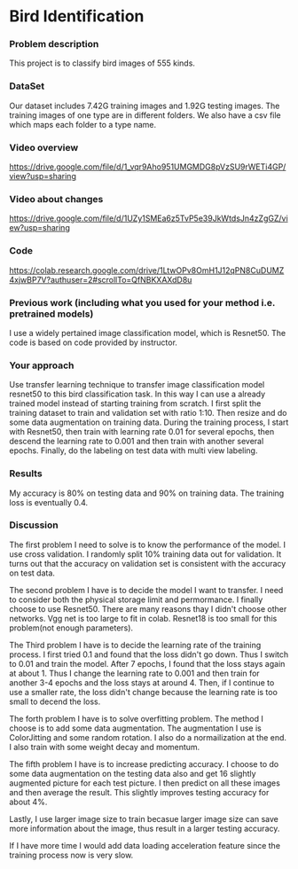 # Bird Identification  
### Problem description 
This project is to classify bird images of 555 kinds.

### DataSet
Our dataset includes 7.42G training images and 1.92G testing images. The training images of one type are in different folders. We also have a csv file which maps each folder to a type name.

### Video overview
https://drive.google.com/file/d/1_vqr9Aho951UMGMDG8pVzSU9rWETi4GP/view?usp=sharing
### Video about changes
https://drive.google.com/file/d/1UZy1SMEa6z5TvP5e39JkWtdsJn4zZgGZ/view?usp=sharing
### Code
https://colab.research.google.com/drive/1LtwOPv8OmH1J12qPN8CuDUMZ4xjwBP7V?authuser=2#scrollTo=QfNBKXAXdD8u
### Previous work (including what you used for your method i.e. pretrained models)  
I use a widely pertained image classification model, which is Resnet50.
The code is based on code provided by instructor.
### Your approach  
Use transfer learning technique to transfer image classification model resnet50 to this bird classification task. In this way I can use a already trained model instead of starting training from scratch. I first split the training dataset to train and validation set with ratio 1:10. Then resize and do some data augmentation on training data. During the training process, I start with Resnet50, then train with learning rate 0.01 for several epochs, then descend the learning rate to 0.001 and then train with another several epochs. Finally, do the labeling on test data with multi view labeling.
### Results  
My accuracy is 80% on testing data and 90% on training data. The training loss is eventually 0.4.
### Discussion  
The first problem I need to solve is to know the performance of the model. I use cross validation. I randomly split 10% training data out for validation. It turns out that the accuracy on validation set is consistent with the accuracy on test data.

The second problem I have is to decide the model I want to transfer. I need to consider both the physical storage limit and permormance. I finally choose to use Resnet50. There are many reasons thay I didn't choose other networks. Vgg net is too large to fit in colab. Resnet18 is too small for this problem(not enough parameters).

The Third problem I have is to decide the learning rate of the training process. I first tried 0.1 and found that the loss didn't go down. Thus I switch to 0.01 and train the model. After 7 epochs, I found that the loss stays again at about 1. Thus I change the learning rate to 0.001 and then train for another 3-4 epochs and the loss stays at around 4. Then, if I continue to use a smaller rate, the loss didn't change because the learning rate is too small to decend the loss.

The forth problem I have is to solve overfitting problem. The method I choose is to add some data augmentation. The augmentation I use is ColorJitting and some random rotation. I also do a normailization at the end. I also train with some weight decay and momentum.

The fifth problem I have is to increase predicting accuracy. I choose to do some data augmentation on the testing data also and get 16 slightly augmented picture for each test picture. I then predict on all these images and then average the result. This slightly improves testing accuracy for about 4%.

Lastly, I use larger image size to train becasue larger image size can save more information about the image, thus result in a larger testing accuracy.

If I have more time I would add data loading acceleration feature since the training process now is very slow.
